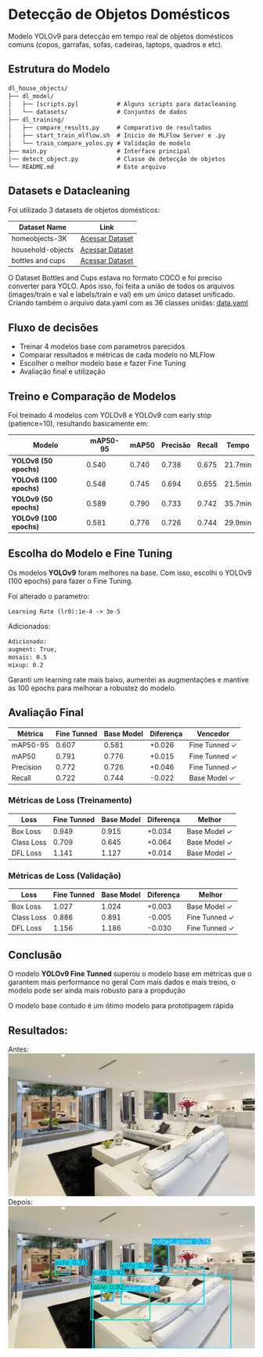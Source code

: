 
# Detecção de Objetos Domésticos

Modelo YOLOv9 para detecção em tempo real de objetos domésticos comuns (copos, garrafas, sofas, cadeiras, laptops, quadros e etc).

## Estrutura do Modelo

```
dl_house_objects/
├── dl_model/
│   ├── [scripts.py]           # Alguns scripts para datacleaning
│   └── datasets/              # Conjuntos de dados
├── dl_training/
│   ├── compare_results.py     # Comparativo de resultados
│   ├── start_train_mlflow.sh  # Inicio de MLFlow Server e .py
│   └── train_compare_yolos.py # Validação de modelo
├── main.py                    # Interface principal
|── detect_object.py           # Classe de detecção de objetos
└── README.md                  # Este arquivo
```

## Datasets e Datacleaning

Foi utilizado 3 datasets de objetos domésticos:

|Dataset Name         | Link |
|----------------------|------|
| homeobjects-3K       | [Acessar Dataset](https://docs.ultralytics.com/datasets/detect/homeobjects-3k/) |
| household-objects    | [Acessar Dataset](https://universe.roboflow.com/household-detection-using-deep-learning/household-object-detection/dataset/1) |
| bottles and cups     | [Acessar Dataset](https://www.kaggle.com/datasets/dataclusterlabs/bottles-and-cups-dataset?resource=download) |

O Dataset Bottles and Cups estava no formato COCO e foi preciso converter para YOLO.
Após isso, foi feita a união de todos os arquivos (images/train e val e labels/train e val) em um único dataset unificado.
Criando também o arquivo data.yaml com as 36 classes unidas:
[data.yaml](dl_model/df_unified/data.yaml)

## Fluxo de decisões
- Treinar 4 modelos base com parametros parecidos
- Comparar resultados e métricas de cada modelo no MLFlow
- Escolher o melhor modelo base e fazer Fine Tuning
- Avaliação final e utilização

## Treino e Comparação de Modelos
Foi treinado 4 modelos com YOLOv8 e YOLOv9 com early stop (patience=10), resultando basicamente em:

| Modelo	            | mAP50-95	| mAP50	| Precisão	| Recall	|Tempo   |
|-----------------------|-----------|-------|-----------|-----------|--------|
|**YOLOv8 (50 epochs)**	|0.540	    |0.740  |0.738	    |0.675	    |21.7min |
|**YOLOv8 (100 epochs)**|0.548	    |0.745  |0.694	    |0.655	    |21.5min |
|**YOLOv9 (50 epochs)** |0.589	    |0.790  |0.733	    |0.742	    |35.7min |
|**YOLOv9 (100 epochs)**|0.581	    |0.776  |0.726	    |0.744	    |29.9min |

## Escolha do Modelo e Fine Tuning
Os modelos **YOLOv9** foram melhores na base. Com isso, escolhi o YOLOv9 (100 epochs) para fazer o Fine Tuning.

Foi alterado o parametro:
```
Learning Rate (lr0):1e-4 -> 3e-5
```
Adicionados:
```
Adicionado: 
augment: True,
mosaic: 0.5
mixup: 0.2
```
Garanti um learning rate mais baixo, aumentei as augmentações e mantive as 100 epochs para melhorar a robustez do modelo.

## Avaliação Final

| Métrica    | Fine Tunned | Base Model | Diferença | Vencedor       |
|------------|----------|----------|-----------|----------------|
| mAP50-95   | 0.607    | 0.581    | +0.026    | Fine Tunned ✓     |
| mAP50      | 0.791    | 0.776    | +0.015    | Fine Tunned ✓     |
| Precision  | 0.772    | 0.726    | +0.046    | Fine Tunned ✓     |
| Recall     | 0.722    | 0.744    | -0.022    | Base Model ✓     |

### Métricas de Loss (Treinamento)

| Loss        | Fine Tunned | Base Model | Diferença | Melhor         |
|-------------|----------|----------|-----------|----------------|
| Box Loss    | 0.949    | 0.915    | +0.034    | Base Model ✓     |
| Class Loss  | 0.709    | 0.645    | +0.064    | Base Model ✓     |
| DFL Loss    | 1.141    | 1.127    | +0.014    | Base Model ✓     |

### Métricas de Loss (Validação)

| Loss        | Fine Tunned | Base Model | Diferença | Melhor         |
|-------------|----------|----------|-----------|----------------|
| Box Loss    | 1.027    | 1.024    | +0.003    | Base Model ✓     |
| Class Loss  | 0.886    | 0.891    | -0.005    | Fine Tunned ✓     |
| DFL Loss    | 1.156    | 1.186    | -0.030    | Fine Tunned ✓     |

## Conclusão
O modelo **YOLOv9 Fine Tunned** superou o modelo base em métricas que o garantem mais performance no geral
Com mais dados e mais treino, o modelo pode ser ainda mais robusto para a propdução

O modelo base contudo é um ótimo modelo para prototipagem rápida

## Resultados:
Antes:
![Resultados](dl_model/imgs_to_predict/house_interior.jpg)
Depois:
![Resultados](dl_model/imgs_to_predict/predict_house_interior.jpg)


